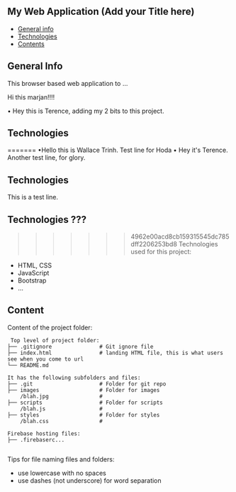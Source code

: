 ## My Web Application (Add your Title here)

* [General info](#general-info)
* [Technologies](#technologies)
* [Contents](#content)

## General Info
This browser based web application to ...

Hi this marjan!!!!
	
• Hey this is Terence, adding my 2 bits to this project.	
## Technologies
=======
•Hello this is Wallace Trinh.
Test line for Hoda
• Hey it's Terence.	
Another test line, for glory.
## Technologies
This is a test line.
## Technologies ???
>>>>>>> 4962e00acd8cb159315545dc785dff2206253bd8
Technologies used for this project:
* HTML, CSS
* JavaScript
* Bootstrap 
* ...
	
## Content
Content of the project folder:

```
 Top level of project folder: 
├── .gitignore               # Git ignore file
├── index.html               # landing HTML file, this is what users see when you come to url
└── README.md

It has the following subfolders and files:
├── .git                     # Folder for git repo
├── images                   # Folder for images
    /blah.jpg                # 
├── scripts                  # Folder for scripts
    /blah.js                 # 
├── styles                   # Folder for styles
    /blah.css                # 

Firebase hosting files: 
├── .firebaserc...


```

Tips for file naming files and folders:
* use lowercase with no spaces
* use dashes (not underscore) for word separation

